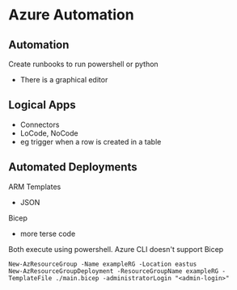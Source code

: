 # Azure Automation

## Automation
Create runbooks to run powershell or python
- There is a graphical editor

## Logical Apps
- Connectors
- LoCode, NoCode
- eg trigger when a row is created in a table

## Automated Deployments
ARM Templates
- JSON

Bicep
- more terse code

Both execute using powershell. Azure CLI doesn't support Bicep
```
New-AzResourceGroup -Name exampleRG -Location eastus
New-AzResourceGroupDeployment -ResourceGroupName exampleRG -TemplateFile ./main.bicep -administratorLogin "<admin-login>"
```
